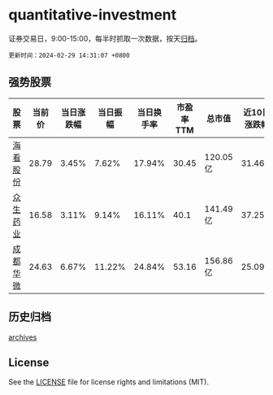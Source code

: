 # quantitative-investment

证券交易日，9:00-15:00，每半时抓取一次数据，按天[归档](archives)。

`更新时间：2024-02-29 14:31:07 +0800`

## 强势股票

|股票|当前价|当日涨跌幅|当日振幅|当日换手率|市盈率TTM|总市值|近10日涨跌幅|
|----|----|----|----|----|----|----|----|
|[海看股份](https://xueqiu.com/S/SZ301262)|28.79|3.45%|7.62%|17.94%|30.45|120.05亿|31.46%|
|[众生药业](https://xueqiu.com/S/SZ002317)|16.58|3.11%|9.14%|16.11%|40.1|141.49亿|37.25%|
|[成都华微](https://xueqiu.com/S/SH688709)|24.63|6.67%|11.22%|24.84%|53.16|156.86亿|25.09%|

## 历史归档

[archives](archives)

## License

See the [LICENSE](LICENSE) file for license rights and limitations (MIT).